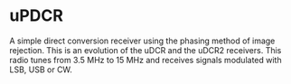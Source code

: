 # uPDCR
A simple direct conversion receiver using the phasing method of image rejection. This is an evolution of the uDCR and the uDCR2 receivers. This radio tunes from 3.5 MHz to 15 MHz and receives signals modulated with LSB, USB or CW.
